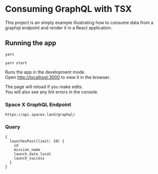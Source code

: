 # Consuming GraphQL with TSX

This project is an simply example illustrating how to consume data from a graphql endpoint and render it in a React application.

## Running the app
`yarn`

`yarn start`

Runs the app in the development mode.\
Open [http://localhost:3000](http://localhost:3000) to view it in the browser.

The page will reload if you make edits.\
You will also see any lint errors in the console.

### Space X GraphQL Endpoint

`https://api.spacex.land/graphql/`

### Query

```
{
  launchesPast(limit: 10) {
    id
    mission_name
    launch_date_local
    launch_success
  }
}

```

